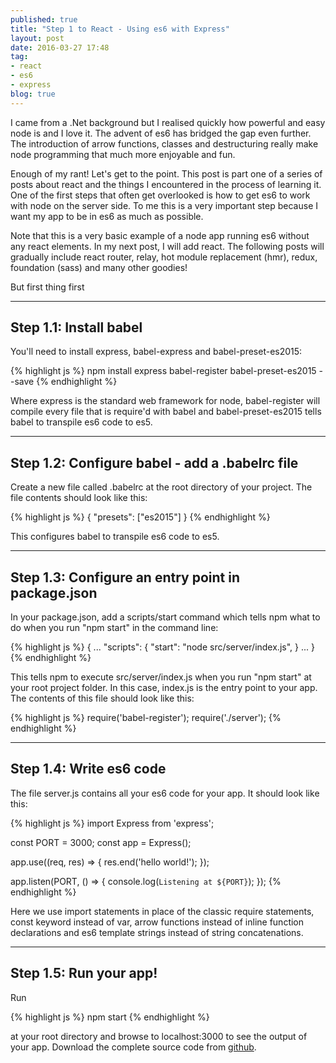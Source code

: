 ```yaml
---
published: true
title: "Step 1 to React - Using es6 with Express"
layout: post
date: 2016-03-27 17:48
tag:
- react
- es6
- express
blog: true
---
```


I came from a .Net background but I realised quickly how powerful and easy node is and I love it. The advent of es6 has
bridged the gap even further. The introduction of arrow functions, classes and destructuring really make node programming
 that much more enjoyable and fun.

 Enough of my rant! Let's get to the point. This post is part one of a series of posts about react and the things I
 encountered in the process of learning it. One of the first steps that often get overlooked is how to get es6 to work
 with node on the server side. To me this is a very important step because I want my app to be in es6 as much as possible.
 
 Note that this is a very basic example of a node app running es6 without any react elements. In my next post, I will
 add react. The following posts will gradually include react router, relay, hot module replacement (hmr), 
 redux, foundation (sass) and many other goodies!
 
 But first thing first

---

## Step 1.1: Install babel
 You'll need to install express, babel-express and babel-preset-es2015:

{% highlight js %}
npm install express babel-register babel-preset-es2015 --save
{% endhighlight %}

Where express is the standard web framework for node, babel-register will compile every file that is require'd with babel and
babel-preset-es2015 tells babel to transpile es6 code to es5.

---

## Step 1.2: Configure babel - add a .babelrc file
Create a new file called .babelrc at the root directory of your project. The file contents should look like this:

{% highlight js %}
{
    "presets": ["es2015"]
}
{% endhighlight %}

This configures babel to transpile es6 code to es5.

---

## Step 1.3: Configure an entry point in package.json

In your package.json, add a scripts/start command which tells npm what to do when you run "npm start" in the command line:

{% highlight js %}
{
...
      "scripts": {
        "start": "node src/server/index.js",
      }
...
}
{% endhighlight %}

This tells npm to execute src/server/index.js when you run "npm start" at your root project folder. In this case, index.js 
is the entry point to your app. The contents of this file should look like this: 

{% highlight js %}
require('babel-register');
require('./server');
{% endhighlight %}

---

## Step 1.4: Write es6 code
The file server.js contains all your es6 code for your app. It should look like this:

{% highlight js %}
import Express from 'express';

const PORT = 3000;
const app = Express();

app.use((req, res) => {
    res.end('hello world!');
});

app.listen(PORT, () => {
    console.log(`Listening at ${PORT}`);
});
{% endhighlight %}

Here we use import statements in place of the classic require statements, const keyword instead of var, 
arrow functions instead of inline function declarations and es6 template strings instead of string concatenations.

---

## Step 1.5: Run your app!
Run 
 
{% highlight js %}
npm start
{% endhighlight %}
 
 at your root directory and browse to localhost:3000 to see the output of your app. Download the complete source code from
 [github](https://github.com/yusinto/reactStep1).



